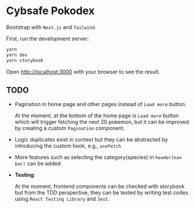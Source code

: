 # Cybsafe Pokodex
Bootstrap with `Next.js` and `Tailwind`.

First, run the development server:

```bash
yarn
yarn dev
yarn storybook
```

Open [http://localhost:3000](http://localhost:3000) with your browser to see the result.

## TODO

- Pagination in home page and other pages instead of `Load more` button.

  At the moment, at the bottom of the home page is `Load more` button which will trigger fetching the next 20 pokemon, but it can be improved by creating a custom `Pagination` component.

- Logic duplicates exist in context but they can be abstracted by introducing the custom hook, e.g., `useFetch`

- More features such as selecting the category(species) in `header(nav bar)` can be added.

- <b>Testing</b>:

  At the moment, frontend components can be checked with storybook but from the TDD perspective, they can be tested by writing test codes using `React Testing Library` and `Jest`.
